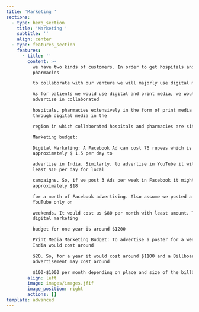 ```yaml
---
title: 'Marketing '
sections:
  - type: hero_section
    title: 'Marketing '
    subtitle: ''
    align: center
  - type: features_section
    features:
      - title: ''
        content: >-
          we have two kinds of customers. In order to get hospitals and
          pharmacies

          to collaborate with our venture we will majorly use digital marketing.

          As for patients we would use digital and print media, we would
          advertise in collaborated

          hospitals, pharmacies extensively in the form of print media and
          through digital media in the

          region in which collaborated hospitals and pharmacies are situated.

          Marketing budget:

          Digital Marketing: A Facebook Ad can cost 76 rupees which is
          approximately $ 1.5 per day to

          advertise in India. Similarly, to advertise in YouTube it will cost at
          least $10 per day for local

          campaigns. So, if we post 3 Ads per week in Facebook it might cost us
          approximately $18

          for a month of Facebook advertising. Also assume we posted a video on
          YouTube only on

          weekends. It would cost us $80 per month with least amount. Together
          digital marketing

          budget for one year is around $1200

          Print Media Marketing Budget: To advertise a poster for a week in
          India would cost around

          $20. So, for a year it would cost around $1100 and a Billboard
          advertisement may cost around

          $100-$1000 per month depending on place and size of the billboard
        align: left
        image: images/images.jfif
        image_position: right
        actions: []
template: advanced
---
```


